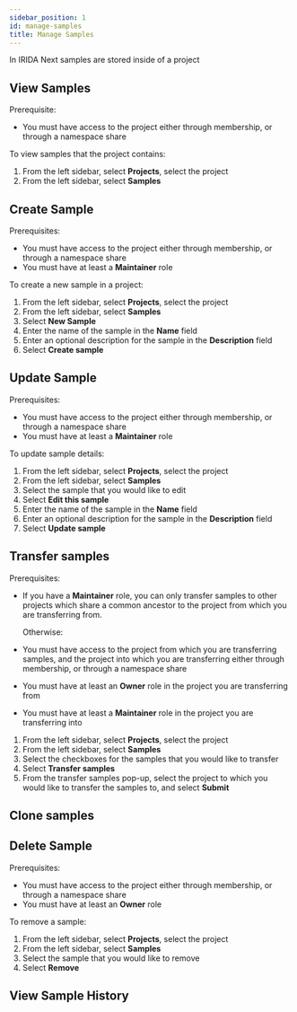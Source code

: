 ```yaml
---
sidebar_position: 1
id: manage-samples
title: Manage Samples
---
```


In IRIDA Next samples are stored inside of a project

## View Samples

Prerequisite:

- You must have access to the project either through membership, or through a namespace share

To view samples that the project contains:

1. From the left sidebar, select **Projects**, select the project
2. From the left sidebar, select **Samples**

## Create Sample

Prerequisites:

- You must have access to the project either through membership, or through a namespace share
- You must have at least a **Maintainer** role

To create a new sample in a project:

1. From the left sidebar, select **Projects**, select the project
2. From the left sidebar, select **Samples**
3. Select **New Sample**
4. Enter the name of the sample in the **Name** field
5. Enter an optional description for the sample in the **Description** field
6. Select **Create sample**

## Update Sample

Prerequisites:

- You must have access to the project either through membership, or through a namespace share
- You must have at least a **Maintainer** role

To update sample details:

1. From the left sidebar, select **Projects**, select the project
2. From the left sidebar, select **Samples**
3. Select the sample that you would like to edit
4. Select **Edit this sample**
5. Enter the name of the sample in the **Name** field
6. Enter an optional description for the sample in the **Description** field
7. Select **Update sample**

## Transfer samples

Prerequisites:

- If you have a **Maintainer** role, you can only transfer samples to other projects which share a common ancestor to the project from which you are transferring from.

  Otherwise:

- You must have access to the project from which you are transferring samples, and the project into which you are transferring either through membership, or through a namespace share
- You must have at least an **Owner** role in the project you are transferring from
- You must have at least a **Maintainer** role in the project you are transferring into

1. From the left sidebar, select **Projects**, select the project
2. From the left sidebar, select **Samples**
3. Select the checkboxes for the samples that you would like to transfer
4. Select **Transfer samples**
5. From the transfer samples pop-up, select the project to which you would like to transfer the samples to, and select **Submit**

## Clone samples
<!-- TODO: Add steps to clone samples -->


## Delete Sample

Prerequisites:

- You must have access to the project either through membership, or through a namespace share
- You must have at least an **Owner** role

To remove a sample:

1. From the left sidebar, select **Projects**, select the project
2. From the left sidebar, select **Samples**
3. Select the sample that you would like to remove
4. Select **Remove**

## View Sample History
<!-- TODO: Add steps for sample history -->
